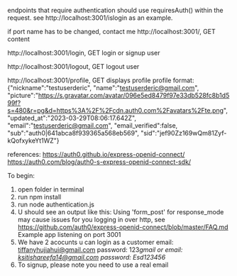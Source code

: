 endpoints that require authentication should use requiresAuth() within the request. see http://localhost:3001/islogin as an example.

if port name has to be changed, contact me
http://localhost:3001/, GET
content

http://localhost:3001/login, GET
login or signup user

http://localhost:3001/logout, GET
logout user

http://localhost:3001/profile, GET
displays profile
profile format:
{"nickname":"testuserderic",
"name":"testuserderic@gmail.com",
"picture":"https://s.gravatar.com/avatar/096e5ed8479f97e33db528fc8b1d599f?s=480&r=pg&d=https%3A%2F%2Fcdn.auth0.com%2Favatars%2Fte.png",
"updated_at":"2023-03-29T08:06:17.642Z",
"email":"testuserderic@gmail.com",
"email_verified":false,
"sub":"auth0|641abca8f939365a568eb569",
"sid":"jef90Zz169wQm81Zyf-kQofxykeYt1WZ"}

references:
https://auth0.github.io/express-openid-connect/
https://auth0.com/blog/auth0-s-express-openid-connect-sdk/

To begin:
1. open folder in terminal
2. run npm install
3. run node authentication.js
4. U should see an output like this: Using 'form_post' for response_mode may cause issues for you logging in over http, see https://github.com/auth0/express-openid-connect/blob/master/FAQ.md
Example app listening on port 3001
5. We have 2 acocunts u can login as a customer
email: tiffanyhujiahui@gmail.com 
password: 123*gmail
or
email: ksitishareefa14@gmail.com 
password: Esd123456*
6. To signup, please note you need to use a real email